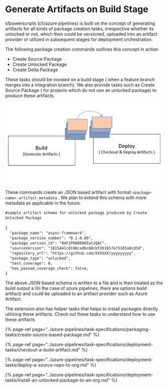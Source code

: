 # Generate Artifacts on Build Stage

sfpowerscripts \(cli/azure pipelines\) is built on the concept of generating artifacts for all kinds of package creation tasks, irrespective whether its unlocked or not, which then could be versioned, uploaded into an artifact provider or utilized in subsequent stages for deployment orchestration. 

The following package creation commands outlines this concept in action

* Create Source Package
* Create Unlocked Package
* Create Delta Package

These tasks should be invoked on a build stage \( when a feature branch merges into a integration branch\).   We also provide tasks such as Create Source Package \( for projects which do not use an unlocked package\) to produce these artifacts.

![Use of artifacts across different stages](../.gitbook/assets/build-deploy.png)

These commands create an JSON based artifact with format `<package-name>_artifact_metadata` . We plan to extend this schema with more metadata as applicable in the future.

```text
#sample artifact schema for unlocked package produced by Create Unlocked Package

{
  "package_name": "async-framework",
  "package_version_number": "0.1.0.80",
  "package_version_id": "04t1P000000IwtzQAC",
  "sourceVersion": "1815441c8196cadbc68cbf261b57e75165a8cd5d",
  "repository_url": "https://github.com/XXXXXX/yyyyyyyyy",
  "package_type": "unlocked",
  "test_coverage": 0,
  "has_passed_coverage_check": false,
}

```

The above JSON based schema is written to a file and is then treated as the build output a \(In the case of azure pipelines, there are options build artifact\) and could be uploaded to an artifact provider such as Azure Artifact.

The extension also has helper tasks that helps to install packages directly utilizing these artifacts. Check out these tasks to understand how to use these artifacts

{% page-ref page="../azure-pipelines/task-specifications/packaging-tasks/create-source-based-package.md" %}

{% page-ref page="../azure-pipelines/task-specifications/deployment-tasks/checkout-a-build-artifact.md" %}

{% page-ref page="../azure-pipelines/task-specifications/deployment-tasks/deploy-a-source-repo-to-org.md" %}

{% page-ref page="../azure-pipelines/task-specifications/deployment-tasks/install-an-unlocked-package-to-an-org.md" %}


